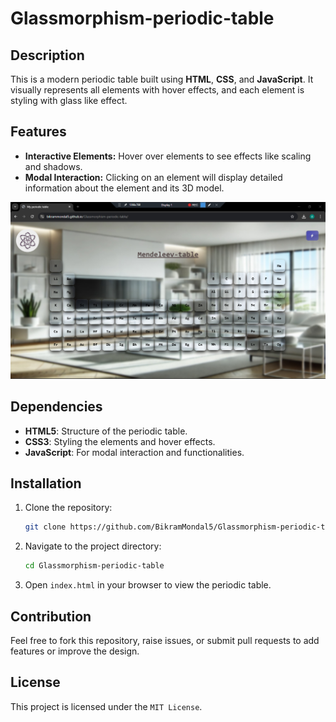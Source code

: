 # Glassmorphism-periodic-table
   ## Description
   
   This is a modern periodic table built using **HTML**, **CSS**, and **JavaScript**. It visually represents all elements with hover effects, and each element is styling with glass like effect. 
   
   ## Features
   
   - **Interactive Elements:** Hover over elements to see effects like scaling and shadows.
   - **Modal Interaction:** Clicking on an element will display detailed information about the element and its 3D model.
   
   ![Alt text](image.jpg)

   
   ## Dependencies 
   
   - **HTML5**: Structure of the periodic table.
   - **CSS3**: Styling the elements and hover effects.
   - **JavaScript**: For modal interaction and functionalities.
   
   ## Installation
   
   1. Clone the repository:
      ```bash
      git clone https://github.com/BikramMondal5/Glassmorphism-periodic-table.git
      ```
      
   2. Navigate to the project directory:
      ```bash
      cd Glassmorphism-periodic-table
      ```
      
   3. Open `index.html` in your browser to view the periodic table.
   
   ## Contribution
   
   Feel free to fork this repository, raise issues, or submit pull requests to add features or improve the design.
   
   ## License
   
   This project is licensed under the `MIT License`.
